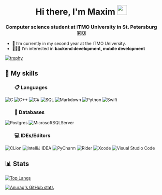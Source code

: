 <h1 align="center">Hi there, I'm Maxim</a> 
<img src="https://github.com/blackcater/blackcater/raw/main/images/Hi.gif" height="32"/></h1>
<h3 align="center">Computer science student at ITMO University in St. Petersburg🇷🇺</h3>


- 🌱 I’m currently in my second year at the ITMO University.
- 👨🏻‍💻 I’m interested in **backend development, mobile development**

[![trophy](https://github-profile-trophy.vercel.app/?username=mkscac)](https://github.com/mkscac/github-profile-trophy)


## 🧰 My skills

### &nbsp; &nbsp; &nbsp; &nbsp; 📋 Languages
![C](https://img.shields.io/badge/c-%2300599C.svg?style=for-the-badge&logo=c&logoColor=white)
![C++](https://img.shields.io/badge/c++-%2300599C.svg?style=for-the-badge&logo=c%2B%2B&logoColor=white)
![C#](https://img.shields.io/badge/c%23-%23239120.svg?style=for-the-badge&logo=c-sharp&logoColor=white)
![SQL](https://img.shields.io/badge/SQL-%2307405e.svg?style=for-the-badge&logo=sqlite&logoColor=white) 
![Markdown](https://img.shields.io/badge/markdown-%23000000.svg?style=for-the-badge&logo=markdown&logoColor=white)
![Python](https://img.shields.io/badge/python-3670A0?style=for-the-badge&logo=python&logoColor=ffdd54)
![Swift](https://img.shields.io/badge/swift-F54A2A?style=for-the-badge&logo=swift&logoColor=white)


### &nbsp; &nbsp; &nbsp; &nbsp; 💾 Databases
![Postgres](https://img.shields.io/badge/postgres-%23316192.svg?style=for-the-badge&logo=postgresql&logoColor=white)
![MicrosoftSQLServer](https://img.shields.io/badge/Microsoft%20SQL%20Sever-CC2927?style=for-the-badge&logo=microsoft%20sql%20server&logoColor=white)


### &nbsp; &nbsp; &nbsp; &nbsp; 💻 IDEs/Editors
![CLion](https://img.shields.io/badge/CLion-black?style=for-the-badge&logo=clion&logoColor=white)
![IntelliJ IDEA](https://img.shields.io/badge/IntelliJIDEA-000000.svg?style=for-the-badge&logo=intellij-idea&logoColor=white)
![PyCharm](https://img.shields.io/badge/pycharm-143?style=for-the-badge&logo=pycharm&logoColor=black&color=black&labelColor=green)
![Rider](https://img.shields.io/badge/Rider-000000.svg?style=for-the-badge&logo=Rider&logoColor=white&color=black&labelColor=crimson)
![Xcode](https://img.shields.io/badge/Xcode-007ACC?style=for-the-badge&logo=Xcode&logoColor=white)
![Visual Studio Code](https://img.shields.io/badge/Visual%20Studio%20Code-0078d7.svg?style=for-the-badge&logo=visual-studio-code&logoColor=white)


## 📊 Stats
[![Top Langs](https://github-readme-stats.vercel.app/api/top-langs/?username=mkscac&layout=compact)](https://github.com/mkscac/github-readme-stats)

[![Anurag's GitHub stats](https://github-readme-stats.vercel.app/api?username=mkscac)](https://github.com/mkscac/github-readme-stats)
